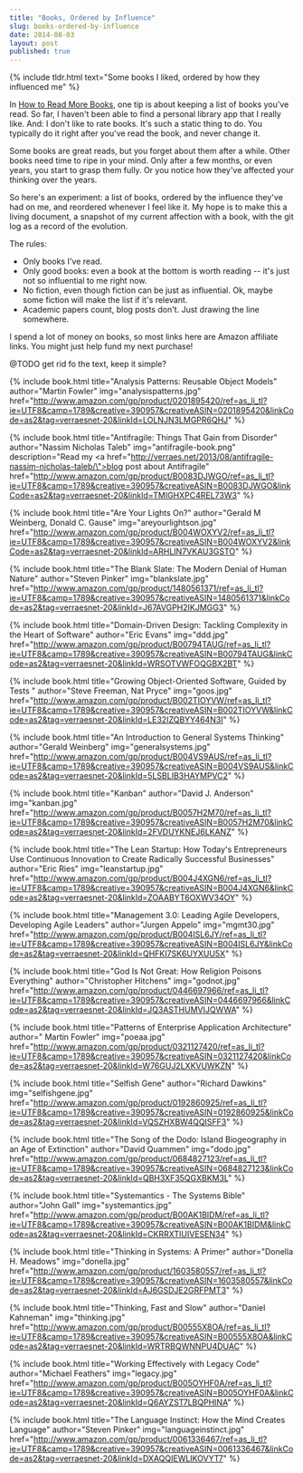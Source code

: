 ```yaml
---
title: "Books, Ordered by Influence"
slug: books-ordered-by-influence
date: 2014-08-03
layout: post
published: true
---
```


{% include tldr.html text="Some books I liked, ordered by how they influenced me" %}

In [How to Read More Books](/2012/12/how-to-read-more-books/), one tip is about keeping a list of books you've read. So far, I haven't been able to find a personal library app that I really like. And: I don't like to rate books. It's such a static thing to do. You typically do it right after you've read the book, and never change it. 

Some books are great reads, but you forget about them after a while. Other books need time to ripe in your mind. Only after a few months, or even years, you start to grasp them fully. Or you notice how they've affected your thinking over the years. 

So here's an experiment: a list of books, ordered by the influence they've had on me, and reordered whenever I feel like it. My hope is to make this a living document, a snapshot of my current affection with a book, with the git log as a record of the evolution.

The rules:

- Only books I've read.
- Only good books: even a book at the bottom is worth reading -- it's just not so influential to me right now.
- No fiction, even though fiction can be just as influential. Ok, maybe some fiction will make the list if it's relevant.
- Academic papers count, blog posts don't. Just drawing the line somewhere.

I spend a lot of money on books, so most links here are Amazon affiliate links. You might just help fund my next purchase!

@TODO get rid fo the text, keep it simple?

<div class="media">

{% include book.html title="Analysis Patterns: Reusable Object Models" author="Martin Fowler" img="analysispatterns.jpg" href="http://www.amazon.com/gp/product/0201895420/ref=as_li_tl?ie=UTF8&camp=1789&creative=390957&creativeASIN=0201895420&linkCode=as2&tag=verraesnet-20&linkId=LOLNJN3LMGPR6QHJ" %}

{% include book.html title="Antifragile: Things That Gain from Disorder" author="Nassim Nicholas Taleb" img="antifragile-book.png" description="Read my <a href=\"http://verraes.net/2013/08/antifragile-nassim-nicholas-taleb/\">blog post about Antifragile</a>" href="http://www.amazon.com/gp/product/B0083DJWGO/ref=as_li_tl?ie=UTF8&camp=1789&creative=390957&creativeASIN=B0083DJWGO&linkCode=as2&tag=verraesnet-20&linkId=TMIGHXPC4REL73W3" %}

{% include book.html title="Are Your Lights On?" author="Gerald M Weinberg, Donald C. Gause" img="areyourlightson.jpg" href="http://www.amazon.com/gp/product/B004WOXYV2/ref=as_li_tl?ie=UTF8&camp=1789&creative=390957&creativeASIN=B004WOXYV2&linkCode=as2&tag=verraesnet-20&linkId=ARHLIN7VKAU3GSTO" %}

{% include book.html title="The Blank Slate: The Modern Denial of Human Nature" author="Steven Pinker" img="blankslate.jpg" href="http://www.amazon.com/gp/product/1480561371/ref=as_li_tl?ie=UTF8&camp=1789&creative=390957&creativeASIN=1480561371&linkCode=as2&tag=verraesnet-20&linkId=J67AVGPH2IKJMGG3" %}

{% include book.html title="Domain-Driven Design: Tackling Complexity in the Heart of Software" author="Eric Evans" img="ddd.jpg" href="http://www.amazon.com/gp/product/B00794TAUG/ref=as_li_tl?ie=UTF8&camp=1789&creative=390957&creativeASIN=B00794TAUG&linkCode=as2&tag=verraesnet-20&linkId=WRSOTVWFOQGBX2BT" %}

{% include book.html title="Growing Object-Oriented Software, Guided by Tests " author="Steve Freeman, Nat Pryce" img="goos.jpg" href="http://www.amazon.com/gp/product/B002TIOYVW/ref=as_li_tl?ie=UTF8&camp=1789&creative=390957&creativeASIN=B002TIOYVW&linkCode=as2&tag=verraesnet-20&linkId=LE32IZQBYY464N3I" %}

{% include book.html title="An Introduction to General Systems Thinking" author="Gerald Weinberg" img="generalsystems.jpg" href="http://www.amazon.com/gp/product/B004VS9AUS/ref=as_li_tl?ie=UTF8&camp=1789&creative=390957&creativeASIN=B004VS9AUS&linkCode=as2&tag=verraesnet-20&linkId=5LSBLIB3HAYMPVC2" %}

{% include book.html title="Kanban" author="David J. Anderson" img="kanban.jpg" href="http://www.amazon.com/gp/product/B0057H2M70/ref=as_li_tl?ie=UTF8&camp=1789&creative=390957&creativeASIN=B0057H2M70&linkCode=as2&tag=verraesnet-20&linkId=2FVDUYKNEJ6LKANZ" %}

{% include book.html title="The Lean Startup: How Today's Entrepreneurs Use Continuous Innovation to Create Radically Successful Businesses" author="Eric Ries" img="leanstartup.jpg" href="http://www.amazon.com/gp/product/B004J4XGN6/ref=as_li_tl?ie=UTF8&camp=1789&creative=390957&creativeASIN=B004J4XGN6&linkCode=as2&tag=verraesnet-20&linkId=ZOAABYT6OXWV34OY" %}

{% include book.html title="Management 3.0: Leading Agile Developers, Developing Agile Leaders" author="Jurgen Appelo" img="mgmt30.jpg" href="http://www.amazon.com/gp/product/B004ISL6JY/ref=as_li_tl?ie=UTF8&camp=1789&creative=390957&creativeASIN=B004ISL6JY&linkCode=as2&tag=verraesnet-20&linkId=QHFKI7SK6UYXUU5X" %}

{% include book.html title="God Is Not Great: How Religion Poisons Everything" author="Christopher Hitchens" img="godnot.jpg" href="http://www.amazon.com/gp/product/0446697966/ref=as_li_tl?ie=UTF8&camp=1789&creative=390957&creativeASIN=0446697966&linkCode=as2&tag=verraesnet-20&linkId=JQ3ASTHUMVIJQWWA" %}

{% include book.html title="Patterns of Enterprise Application Architecture" author=" Martin Fowler" img="poeaa.jpg" href="http://www.amazon.com/gp/product/0321127420/ref=as_li_tl?ie=UTF8&camp=1789&creative=390957&creativeASIN=0321127420&linkCode=as2&tag=verraesnet-20&linkId=W76GUJ2LXKVUWKZN" %}

{% include book.html title="Selfish Gene" author="Richard Dawkins" img="selfishgene.jpg" href="http://www.amazon.com/gp/product/0192860925/ref=as_li_tl?ie=UTF8&camp=1789&creative=390957&creativeASIN=0192860925&linkCode=as2&tag=verraesnet-20&linkId=VQSZHXBW4QQISFF3" %}

{% include book.html title="The Song of the Dodo: Island Biogeography in an Age of Extinction" author="David Quammen" img="dodo.jpg" href="http://www.amazon.com/gp/product/0684827123/ref=as_li_tl?ie=UTF8&camp=1789&creative=390957&creativeASIN=0684827123&linkCode=as2&tag=verraesnet-20&linkId=QBH3XF35QGXBKM3L" %}

{% include book.html title="Systemantics - The Systems Bible" author="John Gall" img="systemantics.jpg" href="http://www.amazon.com/gp/product/B00AK1BIDM/ref=as_li_tl?ie=UTF8&camp=1789&creative=390957&creativeASIN=B00AK1BIDM&linkCode=as2&tag=verraesnet-20&linkId=CKRRXTIUIVESEN34" %}

{% include book.html title="Thinking in Systems: A Primer" author="Donella H. Meadows" img="donella.jpg" href="http://www.amazon.com/gp/product/1603580557/ref=as_li_tl?ie=UTF8&camp=1789&creative=390957&creativeASIN=1603580557&linkCode=as2&tag=verraesnet-20&linkId=AJ6GSDJE2GRFPMT3" %}

{% include book.html title="Thinking, Fast and Slow" author="Daniel Kahneman" img="thinking.jpg" href="http://www.amazon.com/gp/product/B00555X8OA/ref=as_li_tl?ie=UTF8&camp=1789&creative=390957&creativeASIN=B00555X8OA&linkCode=as2&tag=verraesnet-20&linkId=WRTRBQWNNPU4DUAC" %}

{% include book.html title="Working Effectively with Legacy Code" author="Michael Feathers" img="legacy.jpg" href="http://www.amazon.com/gp/product/B005OYHF0A/ref=as_li_tl?ie=UTF8&camp=1789&creative=390957&creativeASIN=B005OYHF0A&linkCode=as2&tag=verraesnet-20&linkId=Q6AYZST7LBQPHINA" %}

{% include book.html title="The Language Instinct: How the Mind Creates Language" author="Steven Pinker" img="languageinstinct.jpg" href="http://www.amazon.com/gp/product/0061336467/ref=as_li_tl?ie=UTF8&camp=1789&creative=390957&creativeASIN=0061336467&linkCode=as2&tag=verraesnet-20&linkId=DXAQQIEWLIKOVYT7" %}


</div>
